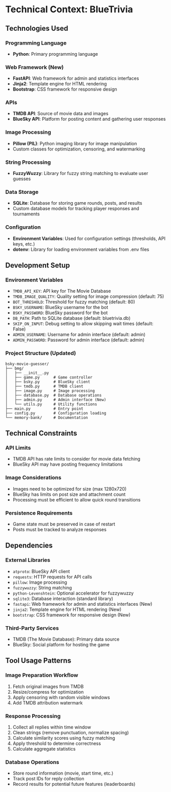 # Technical Context: BlueTrivia

## Technologies Used

### Programming Language

- **Python**: Primary programming language

### Web Framework (New)

- **FastAPI**: Web framework for admin and statistics interfaces
- **Jinja2**: Template engine for HTML rendering
- **Bootstrap**: CSS framework for responsive design

### APIs

- **TMDB API**: Source of movie data and images
- **BlueSky API**: Platform for posting content and gathering user responses

### Image Processing

- **Pillow (PIL)**: Python imaging library for image manipulation
- Custom classes for optimization, censoring, and watermarking

### String Processing

- **FuzzyWuzzy**: Library for fuzzy string matching to evaluate user guesses

### Data Storage

- **SQLite**: Database for storing game rounds, posts, and results
- Custom database models for tracking player responses and tournaments

### Configuration

- **Environment Variables**: Used for configuration settings (thresholds, API keys, etc.)
- **dotenv**: Library for loading environment variables from .env files

## Development Setup

### Environment Variables

- `TMDB_API_KEY`: API key for The Movie Database
- `TMDB_IMAGE_QUALITY`: Quality setting for image compression (default: 75)
- `BOT_THRESHOLD`: Threshold for fuzzy matching (default: 80)
- `BSKY_USERNAME`: BlueSky username for the bot
- `BSKY_PASSWORD`: BlueSky password for the bot
- `DB_PATH`: Path to SQLite database (default: bluetrivia.db)
- `SKIP_ON_INPUT`: Debug setting to allow skipping wait times (default: False)
- `ADMIN_USERNAME`: Username for admin interface (default: admin)
- `ADMIN_PASSWORD`: Password for admin interface (default: admin)

### Project Structure (Updated)

```
bsky-movie-guesser/
├── bmg/
│   ├── __init__.py
│   ├── game.py      # Game controller
│   ├── bsky.py      # BlueSky client
│   ├── tmdb.py      # TMDB client
│   ├── image.py     # Image processing
│   ├── database.py  # Database operations
│   ├── admin.py     # Admin interface (New)
│   └── utils.py     # Utility functions
├── main.py          # Entry point
├── config.py        # Configuration loading
└── memory-bank/     # Documentation
```

## Technical Constraints

### API Limits

- TMDB API has rate limits to consider for movie data fetching
- BlueSky API may have posting frequency limitations

### Image Considerations

- Images need to be optimized for size (max 1280x720)
- BlueSky has limits on post size and attachment count
- Processing must be efficient to allow quick round transitions

### Persistence Requirements

- Game state must be preserved in case of restart
- Posts must be tracked to analyze responses

## Dependencies

### External Libraries

- `atproto`: BlueSky API client
- `requests`: HTTP requests for API calls
- `pillow`: Image processing
- `fuzzywuzzy`: String matching
- `python-Levenshtein`: Optional accelerator for fuzzywuzzy
- `sqlite3`: Database interaction (standard library)
- `fastapi`: Web framework for admin and statistics interfaces (New)
- `jinja2`: Template engine for HTML rendering (New)
- `bootstrap`: CSS framework for responsive design (New)

### Third-Party Services

- TMDB (The Movie Database): Primary data source
- BlueSky: Social platform for hosting the game

## Tool Usage Patterns

### Image Preparation Workflow

1. Fetch original images from TMDB
2. Resize/compress for optimization
3. Apply censoring with random visible windows
4. Add TMDB attribution watermark

### Response Processing

1. Collect all replies within time window
2. Clean strings (remove punctuation, normalize spacing)
3. Calculate similarity scores using fuzzy matching
4. Apply threshold to determine correctness
5. Calculate aggregate statistics

### Database Operations

- Store round information (movie, start time, etc.)
- Track post IDs for reply collection
- Record results for potential future features (leaderboards)
